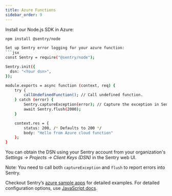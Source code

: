 ```yaml
---
title: Azure Functions
sidebar_order: 9
---
```


Install our Node.js SDK in Azure:
```bash
npm install @sentry/node

Set up Sentry error logging for your azure function:
```jsx
const Sentry = require("@sentry/node");

Sentry.init({
  dsn: "<Your dsn>",
});

module.exports = async function (context, req) {
    try {
        callUndefinedFunction(); // Call undefined function.
    } catch (error) {
        Sentry.captureException(error); // Capture the exception in Sentry dashboard.
        await Sentry.flush(2000);
    }

    context.res = {
        status: 200, /* Defaults to 200 */
        body: "Hello from Azure cloud function"
    };
}
```

You can obtain the DSN using your Sentry account from your organization's *Settings -> Projects -> Client Keys (DSN)* in the Sentry web UI.

Note: You need to call both `captureException` and `flush` to report errors into Sentry.

Checkout Sentry’s [azure sample apps](https://github.com/getsentry/examples/tree/master/azure-functions/node) for detailed examples. For detailed configuration options, use [JavaScript docs](/platforms/javascript/).
